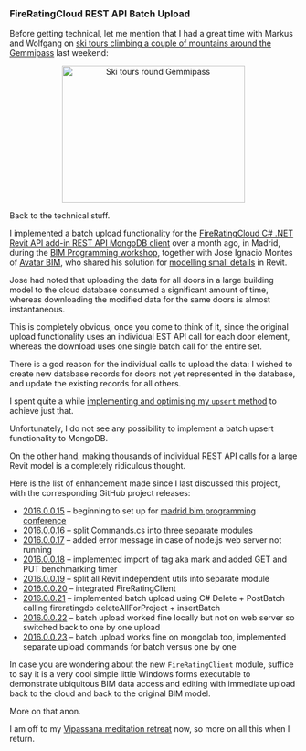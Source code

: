 <head>
<title>The 3D Web Coder</title>
<meta http-equiv="Content-Type" content="text/html; charset=utf-8"/>
<link rel="stylesheet" type="text/css" href="3dwc.css"/>
<script src="run_prettify.js" type="text/javascript"></script>
<!--
<script src="https://google-code-prettify.googlecode.com/svn/loader/run_prettify.js" type="text/javascript"></script>
-->
</head>

<!---

FireRatingCloud REST API Batch Upload #3dwebcoder #revitapi #3dweb @adskForge #adsk #RestSharp #nodejs

Before getting technical, let me mention that I had a great time with Markus and Wolfgang on ski tours climbing a couple of mountains around the Gemmipass last weekend.
Back to the technical stuff, I implemented a batch upload functionality for the FireRatingCloud C# .NET Revit API add-in REST API MongoDB client over a month ago, in Madrid, during the BIM Programming workshop, together with Jose Ignacio Montes of Avatar BIM.
Jose noted that uploading the data for all doors in a large building model to the cloud database consumed a significant amount of time, whereas downloading the modified data for the same doors is almost instantaneous...

-->


### FireRatingCloud REST API Batch Upload

Before getting technical, let me mention that I had a great time with Markus and Wolfgang on [ski tours climbing a couple of mountains around the Gemmipass](https://flic.kr/s/aHskwMCnYo) last weekend:

<center>
<a data-flickr-embed="true"  href="https://www.flickr.com/photos/jeremytammik/albums/72157666107801002" title="Ski tours round Gemmipass"><img src="https://farm2.staticflickr.com/1619/25975834236_86ceacb927_n.jpg" width="320" height="240" alt="Ski tours round Gemmipass"></a><script async src="//embedr.flickr.com/assets/client-code.js" charset="utf-8"></script>
</center>

Back to the technical stuff.

I implemented a batch upload functionality for
the [FireRatingCloud C# .NET Revit API add-in REST API MongoDB client](https://github.com/jeremytammik/FireRatingCloud) over
a month ago, in Madrid, during
the [BIM Programming workshop](http://thebuildingcoder.typepad.com/blog/2016/01/bim-programming-madrid-and-spanish-connectivity.html),
together with Jose Ignacio Montes of [Avatar BIM](http://avatarbim.com), who shared his solution
for [modelling small details](http://thebuildingcoder.typepad.com/blog/2016/02/modelling-small-details.html) in Revit.

Jose had noted that uploading the data for all doors in a large building model to the cloud database consumed a significant amount of time, whereas downloading the modified data for the same doors is almost instantaneous.

This is completely obvious, once you come to think of it, since the original upload functionality uses an individual EST API call for each door element, whereas the download uses one single batch call for the entire set.

There is a god reason for the individual calls to upload the data: I wished to create new database records for doors not yet represented in the database, and update the existing records for all others.

I spent quite a
while [implementing and optimising my `upsert` method](http://the3dwebcoder.typepad.com/blog/2015/09/mongodb-upsert.html) to
achieve just that.

Unfortunately, I do not see any possibility to implement a batch upsert functionality to MongoDB.

On the other hand, making thousands of individual REST API calls for a large Revit model is a completely ridiculous thought.

Here is the list of enhancement made since I last discussed this project, with the corresponding GitHub project releases:

- [2016.0.0.15](https://github.com/jeremytammik/FireRatingCloud/releases/tag/2016.0.0.15) &ndash; beginning to set up for [madrid bim programming conference](http://www.bimprogramming.com)
- [2016.0.0.16](https://github.com/jeremytammik/FireRatingCloud/releases/tag/2016.0.0.16) &ndash; split Commands.cs into three separate modules
- [2016.0.0.17](https://github.com/jeremytammik/FireRatingCloud/releases/tag/2016.0.0.17) &ndash; added error message in case of node.js web server not running
- [2016.0.0.18](https://github.com/jeremytammik/FireRatingCloud/releases/tag/2016.0.0.18) &ndash; implemented import of tag aka mark and added GET and PUT benchmarking timer
- [2016.0.0.19](https://github.com/jeremytammik/FireRatingCloud/releases/tag/2016.0.0.19) &ndash; split all Revit independent utils into separate module
- [2016.0.0.20](https://github.com/jeremytammik/FireRatingCloud/releases/tag/2016.0.0.20) &ndash; integrated FireRatingClient
- [2016.0.0.21](https://github.com/jeremytammik/FireRatingCloud/releases/tag/2016.0.0.21) &ndash; implemented batch upload using C# Delete + PostBatch calling fireratingdb deleteAllForProject + insertBatch
- [2016.0.0.22](https://github.com/jeremytammik/FireRatingCloud/releases/tag/2016.0.0.22) &ndash; batch upload worked fine locally but not on web server so switched back to one by one upload
- [2016.0.0.23](https://github.com/jeremytammik/FireRatingCloud/releases/tag/2016.0.0.23) &ndash; batch upload works fine on mongolab too, implemented separate upload commands for batch versus one by one

In case you are wondering about the new `FireRatingClient` module, suffice to say it is a very cool simple little Windows forms executable to demonstrate ubiquitous BIM data access and editing with immediate upload back to the cloud and back to the original BIM model.

More on that anon.

I am off to my [Vipassana meditation retreat](http://thebuildingcoder.typepad.com/blog/2016/03/vipassana-meditation-and-idling-versus-external-events.html) now, so more on all this when I return.
